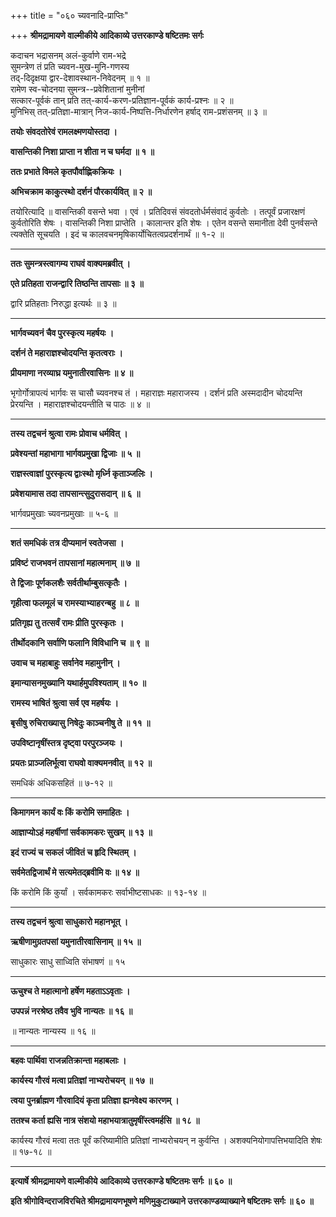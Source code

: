 +++
title = "०६० च्यवनादि-प्राप्तिः"

+++
**श्रीमद्रामायणे वाल्मीकीये आदिकाव्ये उत्तरकाण्डे षष्टितमः सर्गः**

कदाचन भद्रासनम् अलं-कुर्वाणे राम-भद्रे  
सुमन्त्रेण तं प्रति च्यवन-मुख-मुनि-गणस्य  
तद्-दिदृक्षया द्वार-देशावस्थान-निवेदनम् ॥ १ ॥  
रामेण स्व-चोदनया सुमन्त्र--प्रवेशितानां मुनीनां  
सत्कार-पूर्वकं तान् प्रति तत्-कार्य-करण-प्रतिज्ञान-पूर्वकं कार्य-प्रश्नः ॥ २ ॥  
मुनिभिस् तत्-प्रतिज्ञा-मात्रान् निज-कार्य-निष्पत्ति-निर्धारणेन हर्षाद् राम-प्रशंसनम् ॥ ३ ॥

**तयोः संवदतोरेवं रामलक्ष्मणयोस्तदा ।**

**वासन्तिकी निशा प्राप्ता न शीता न च घर्मदा ॥ १ ॥**

**ततः प्रभाते विमले कृतपौर्वाह्णिकक्रियः ।**

**अभिचक्राम काकुत्स्थो दर्शनं पौरकार्यवित् ॥ २ ॥**

तयोरित्यादि ॥ वासन्तिकी वसन्ते भवा । एवं । प्रतिदिवसं संवदतोर्धर्मसंवादं कुर्वतोः । तत्पूर्वं प्रजारक्षणं कुर्वतोरिति शेषः । वासन्तिकी निशा प्राप्तेति । कालान्तर इति शेषः । एतेन वसन्ते समानीता देवी पुनर्वसन्ते त्यक्तेति सूचयति । इदं च कालवचनमृषिकार्योचितत्वप्रदर्शनार्थं ॥ १-२ ॥

****

**ततः सुमन्त्रस्त्वागम्य राघवं वाक्यमब्रवीत् ।**

**एते प्रतिहता राजन्द्वारि तिष्ठन्ति तापसाः ॥ ३ ॥**

द्वारि प्रतिहताः निरुद्धा इत्यर्थः ॥ ३ ॥

****

**भार्गवच्यवनं चैव पुरस्कृत्य महर्षयः ।**

**दर्शनं ते महाराज्ञश्चोदयन्ति कृतत्वराः ।**

**प्रीयमाणा नरव्याघ्र यमुनातीरवासिनः ॥ ४ ॥**

भृगोर्गोत्रापत्यं भार्गवः स चासौ च्यवनश्च तं । महाराज्ञः महाराजस्य । दर्शनं प्रति अस्मदादीन चोदयन्ति प्रेरयन्ति । महाराज्ञश्चोदयन्तीति च पाठः ॥ ४ ॥

****

**तस्य तद्वचनं श्रुत्वा रामः प्रोवाच धर्मवित् ।**

**प्रवेश्यन्तां महाभागा भार्गवप्रमुखा द्विजाः ॥ ५ ॥**

**राज्ञस्त्वाज्ञां पुरस्कृत्य द्वाःस्थो मृर्ध्नि कृताञ्जलिः ।**

**प्रवेशयामास तदा तापसान्त्सुदुरासदान् ॥ ६ ॥**

भार्गवप्रमुखाः च्यवनप्रमुखाः ॥ ५-६ ॥

****

**शतं समधिकं तत्र दीप्यमानं स्वतेजसा ।**

**प्रविष्टं राजभवनं तापसानां महात्मनाम् ॥ ७ ॥**

**ते द्विजाः पूर्णकलशैः सर्वतीर्थाम्बुसत्कृतैः ।**

**गृहीत्वा फलमूलं च रामस्याभ्याहरन्बहु ॥ ८ ॥**

**प्रतिगृह्य तु तत्सर्वं रामः प्रीति पुरस्कृतः ।**

**तीर्थोदकानि सर्वाणि फलानि विविधानि च ॥ ९ ॥**

**उवाच च महाबाहुः सर्वानेव महामुनीन् ।**

**इमान्यासनमुख्यानि यथार्हमुपविश्यताम् ॥ १० ॥**

**रामस्य भाषितं श्रुत्वा सर्व एव महर्षयः ।**

**बृसीषु रुचिराख्यासु निषेदुः काञ्चनीषु ते ॥ ११ ॥**

**उपविष्टानृषींस्तत्र दृष्ट्वा परपुरञ्जयः ।**

**प्रयतः प्राञ्जलिर्भूत्वा राघवो वाक्यमनवीत् ॥ १२ ॥**

समधिकं अधिकसहितं ॥ ७-१२ ॥

****

**किमागमन कार्यं वः किं करोमि समाहितः ।**

**आज्ञाप्योऽहं महर्षीणां सर्वकामकरः सुखम् ॥ १३ ॥**

**इदं राज्यं च सकलं जीवितं च हृदि स्थितम् ।**

**सर्वमेतद्विजार्थं मे सत्यमेतद्ब्रवीमि वः ॥ १४ ॥**

किं करोमि किं कुर्यां । सर्वकामकरः सर्वाभीष्टसाधकः ॥ १३-१४ ॥

****

**तस्य तद्वचनं श्रुत्वा साधुकारो महानभूत् ।**

**ऋषीणामुग्रतपसां यमुनातीरवासिनाम् ॥ १५ ॥**

साधुकारः साधु साध्विति संभाषणं ॥ १५

****

**ऊचुश्च ते महात्मानो हर्षेण महताऽऽवृताः ।**

**उपपन्नं नरश्रेष्ठ तवैव भुवि नान्यतः ॥ १६ ॥**

॥ नान्यतः नान्यस्य ॥ १६ ॥

****

**बहवः पार्थिवा राजन्नतिक्रान्ता महाबलाः ।**

**कार्यस्य गौरवं मत्वा प्रतिज्ञां नाभ्यरोचयन् ॥ १७ ॥**

**त्वया पुनर्ब्राह्मण गौरवादियं कृता प्रतिज्ञा ह्यनवेक्ष्य कारणम् ।**

**ततश्च कर्ता ह्यसि नात्र संशयो महाभयात्रातुमृषींस्त्वमर्हसि ॥ १८ ॥**

कार्यस्य गौरवं मत्वा ततः पूर्वं करिष्यामीति प्रतिज्ञां नाभ्यरोचयन् न कुर्वन्ति । अशक्यनियोगापत्तिभयादिति शेषः ॥ १७-१८ ॥

****

**इत्यार्षे श्रीमद्रामायणे वाल्मीकीये आदिकाव्ये उत्तरकाण्डे षष्टितमः सर्गः ॥ ६० ॥**

**इति श्रीगोविन्दराजविरचिते श्रीमद्रामायणभूषणे मणिमुकुटाख्याने उत्तरकाण्डव्याख्याने षष्टितमः सर्गः ॥ ६० ॥**
